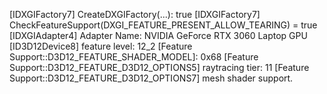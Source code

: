[IDXGIFactory7] CreateDXGIFactory(...): true
[IDXGIFactory7] CheckFeatureSupport(DXGI_FEATURE_PRESENT_ALLOW_TEARING) = true
[IDXGIAdapter4] Adapter Name: NVIDIA GeForce RTX 3060 Laptop GPU
[ID3D12Device8] feature level: 12_2
[Feature Support::D3D12_FEATURE_SHADER_MODEL]: 0x68
[Feature Support::D3D12_FEATURE_D3D12_OPTIONS5] raytracing tier: 11
[Feature Support::D3D12_FEATURE_D3D12_OPTIONS7] mesh shader support.
